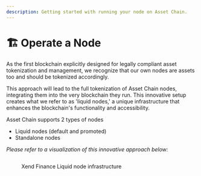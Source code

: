 ```yaml
---
description: Getting started with running your node on Asset Chain.
---
```


# 🏗️ Operate a Node

As the first blockchain explicitly designed for legally compliant asset tokenization and management, we recognize that our own nodes are assets too and should be tokenized accordingly.

This approach will lead to the full tokenization of Asset Chain nodes, integrating them into the very blockchain they run. This innovative setup creates what we refer to as 'liquid nodes,' a unique infrastructure that enhances the blockchain's functionality and accessibility.

Asset Chain supports 2 types of nodes

* Liquid nodes (default and promoted)&#x20;
* Standalone nodes

_Please refer to a visualization of this innovative approach below:_

<figure><img src="https://lh7-us.googleusercontent.com/V8KEkLxmackMaWvOKL78sduTzLx2D0DOaSzDCNZu_iAPCKcodKFH7XtBVShgDpRoZvH7KZ_e71o1doNeIZAVEs8blkN7qxK2Ga_hDN7sZ7BBz1fadfrDhVDfQ-V8JdtK-fdNk3z2Xsj-Gtq7feUSgVE" alt=""><figcaption><p>Xend Finance Liquid node infrastructure</p></figcaption></figure>
